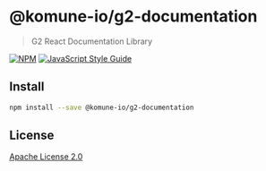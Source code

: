 # @komune-io/g2-documentation

> G2 React Documentation Library

[![NPM](https://img.shields.io/npm/v/@komune-io/g2-documentation.svg)](https://www.npmjs.com/package/@komune-io/g2-documentation) [![JavaScript Style Guide](https://img.shields.io/badge/code_style-standard-brightgreen.svg)](https://standardjs.com)

## Install

```bash
npm install --save @komune-io/g2-documentation
```

## License

[Apache License 2.0](https://github.com/apache/.github/blob/main/LICENSE)
